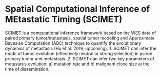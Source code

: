 # Spatial Computational Inference of MEtastatic Timing (SCIMET)
SCIMET is a computational inference framework based on the WES data of paired primary tumor/metastasis, spatial tumor modeling and Approximate Bayesian Computation (ABC) technique to quantify the evolutionary dynamics of metastasis (Hu et al. 2019, upcoming). 1. SCIMET can infer the mode of tumor evolution (effectively neutral or strong selection) in paired primary tumor and metastasis. 2. SCIMET can infer two key parameters of metastasis evolution: a) mutation rate and b) malignant clone size at the time of dissemination.
